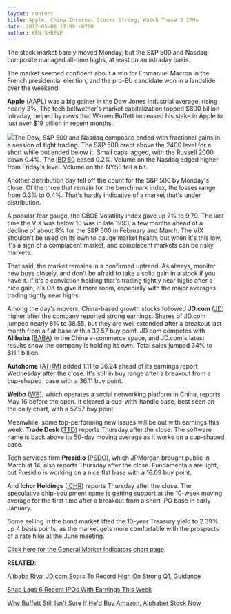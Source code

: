 ```yaml
---
layout: content
title: Apple, China Internet Stocks Strong; Watch These 3 IPOs
date: 2017-05-08 17:09 -0700
author: KEN SHREVE
---
```








 The stock market barely moved Monday, but the S&P 500 and Nasdaq composite managed all-time highs, at least on an intraday basis.


The market seemed confident about a win for Emmanuel Macron in the French presidential election, and the pro-EU candidate won in a landslide over the weekend.


**Apple** ([AAPL](https://research.investors.com/quote.aspx?symbol=AAPL)) was a big gainer in the Dow Jones industrial average, rising nearly 3%. The tech bellwether's market capitalization topped $800 billion intraday, helped by news that Warren Buffett increased his stake in Apple to just over $19 billion in recent months.


![](https://www.investors.com/wp-content/uploads/2017/05/MP050817-177x300.png)The Dow, S&P 500 and Nasdaq composite ended with fractional gains in a session of tight trading. The S&P 500 crept above the 2400 level for a short while but ended below it. Small caps lagged, with the Russell 2000 down 0.4%. The [IBD 50](https://www.investors.com/stock-lists/ibd-50/ibd-50-performance/) eased 0.2%. Volume on the Nasdaq edged higher from Friday's level. Volume on the NYSE fell a bit.


Another distribution day fell off the count for the S&P 500 by Monday's close. Of the three that remain for the benchmark index, the losses range from 0.3% to 0.4%. That's hardly indicative of a market that's under distribution.


A popular fear gauge, the CBOE Volatility index gave up 7% to 9.79. The last time the VIX was below 10 was in late 1993, a few months ahead of a decline of about 8% for the S&P 500 in February and March. The VIX shouldn't be used on its own to gauge market health, but when it's this low, it's a sign of a complacent market, and complacent markets can be risky markets.


That said, the market remains in a confirmed uptrend. As always, monitor new buys closely, and don't be afraid to take a solid gain in a stock if you have it. If it's a conviction holding that's trading tightly near highs after a nice gain, it's OK to give it more room, especially with the major averages trading tightly near highs.


Among the day's movers, China-based growth stocks followed **JD.com** ([JD](https://research.investors.com/quote.aspx?symbol=JD)) higher after the company reported strong earnings. Shares of JD.com jumped nearly 8% to 38.55, but they are well extended after a breakout last month from a flat base with a 32.57 buy point. JD.com competes with **Alibaba** ([BABA](https://research.investors.com/quote.aspx?symbol=BABA)) in the China e-commerce space, and JD.com's latest results show the company is holding its own. Total sales jumped 34% to $11.1 billion.


**Autohome** ([ATHM](https://research.investors.com/quote.aspx?symbol=ATHM)) added 1.11 to 36.24 ahead of its earnings report Wednesday after the close. It's still in buy range after a breakout from a cup-shaped  base with a 36.11 buy point.


**Weibo** ([WB](https://research.investors.com/quote.aspx?symbol=WB)), which operates a social networking platform in China, reports May 16 before the open. It cleared a cup-with-handle base, best seen on the daily chart, with a 57.57 buy point.


Meanwhile, some top-performing new issues will be out with earnings this week. **Trade Desk** ([TTD](https://research.investors.com/quote.aspx?symbol=TTD)) reports Thursday after the close. The software name is back above its 50-day moving average as it works on a cup-shaped base.


Tech services firm **Presidio** ([PSDO](https://research.investors.com/quote.aspx?symbol=PSDO)), which JPMorgan brought public in March at 14, also reports Thursday after the close. Fundamentals are light, but Presidio is working on a nice flat base with a 16.09 buy point.


And **Ichor Holdings** ([ICHR](https://research.investors.com/quote.aspx?symbol=ICHR)) reports Thursday after the close. The speculative chip-equipment name is getting support at the 10-week moving average for the first time after a breakout from a short IPO base in early January.


Some selling in the bond market lifted the 10-year Treasury yield to 2.39%, up 4 basis points, as the market gets more comfortable with the prospects of a rate hike at the June meeting.


[Click here for the General Market Indicators chart page](https://www.investors.com/wp-content/uploads/2017/05/IBD0805153337GMI.pdf).


**RELATED**:


[Alibaba Rival JD.com Soars To Record High On Strong Q1, Guidance](https://www.investors.com/news/technology/jd-earnings/)


[Snap Lags 6 Recent IPOs With Earnings This Week](https://www.investors.com/news/technology/6-ipos-with-earnings-this-week-snap-has-the-lowest-ratings/)


[Why Buffett Still Isn't Sure If He'd Buy Amazon, Alphabet Stock Now](https://www.investors.com/news/berkshires-buffett-admits-to-more-tech-mistakes-amazon-alphabet/)





